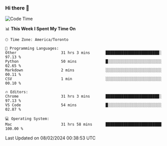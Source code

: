 ### Hi there 👋


<!--START_SECTION:waka-->
![Code Time](http://img.shields.io/badge/Code%20Time-1%2C657%20hrs%2020%20mins-blue)

📊 **This Week I Spent My Time On** 

```text
🕑︎ Time Zone: America/Toronto

💬 Programming Languages: 
Other                    31 hrs 3 mins       ████████████████████████░   97.13 % 
Python                   50 mins             █░░░░░░░░░░░░░░░░░░░░░░░░   02.65 % 
Markdown                 2 mins              ░░░░░░░░░░░░░░░░░░░░░░░░░   00.11 % 
CSV                      1 min               ░░░░░░░░░░░░░░░░░░░░░░░░░   00.10 % 

🔥 Editors: 
Chrome                   31 hrs 3 mins       ████████████████████████░   97.13 % 
VS Code                  54 mins             █░░░░░░░░░░░░░░░░░░░░░░░░   02.87 % 

💻 Operating System: 
Mac                      31 hrs 58 mins      █████████████████████████   100.00 % 
```


 Last Updated on 08/02/2024 00:38:53 UTC
<!--END_SECTION:waka-->

<!--
**SillyPasty/SillyPasty** is a ✨ _special_ ✨ repository because its `README.md` (this file) appears on your GitHub profile.

Here are some ideas to get you started:

- 🔭 I’m currently working on ...
- 🌱 I’m currently learning ...
- 👯 I’m looking to collaborate on ...
- 🤔 I’m looking for help with ...
- 💬 Ask me about ...
- 📫 How to reach me: ...
- 😄 Pronouns: ...
- ⚡ Fun fact: ...
-->


